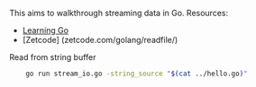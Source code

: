 This aims to walkthrough streaming data in Go.
Resources:
-  [Learning Go](https://medium.com/learning-the-go-programming-language/streaming-io-in-go-d93507931185)
-  [Zetcode] (zetcode.com/golang/readfile/)

Read from string buffer
```sh
	go run stream_io.go -string_source "$(cat ../hello.go)"
```

